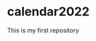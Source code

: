 # calendar2022
This is my first repository
<!DOCTYPE html>
<html>
  
<head>
    <style>
        table {
            border-collapse: collapse;
            background: black;
            color: white;
        }
          
        th,
        td {
            font-weight: bold;
        }
    </style>
</head>
  
<body>
    
    <h2 align="center" style="color: pink;">
        January 2021
    </h2>
    <br />
  
    <table bgcolor="lightgrey" align="center" 
        cellspacing="21" cellpadding="21">
  
        
  
        <caption align="top">
            
        </caption>
  
        
        <thead>
            <tr>
                <!-- Here we have applied inline style 
                     to make it more attractive-->
                <th style="color: white; background: yellow;">
                    Sun</th>
                <th style="color: white; background: yellow;">
                    Mon</th>
                <th style="color: white; background: yellow;">
                    Tue</th>
                <th style="color: white; background: yellow;">
                    Wed</th>
                <th style="color: white; background: yellow;">
                    Thu</th>
                <th style="color: white; background: yellow;">
                    Fri</th>
                <th style="color: white; background: yellow;">
                    Sat</th>
            </tr>
        </thead>
  
        <tbody>
            <tr>
                <td></td>
                <td></td>
                <td></td>
                <td></td>
                <td></td>
                <td>1</td>
                <td>2</td>
            </tr>
            <tr></tr>
            <tr>
                <td>3</td>
                <td>4</td>
                <td>5</td>
                <td>6</td>
                <td>7</td>
                <td>8</td>
                <td>9</td>
            </tr>
            <tr>
                <td>10</td>
                <td>11</td>
                <td>12</td>
                <td>13</td>
                <td>14</td>
                <td>15</td>
                <td>16</td>
            </tr>
            <tr>
                <td>17</td>
                <td>18</td>
                <td>19</td>
                <td>20</td>
                <td>21</td>
                <td>22</td>
                <td>23</td>
            </tr>
            <tr>
                <td>24</td>
                <td>25</td>
                <td>26</td>
                <td>27</td>
                <td>28</td>
                <td>29</td>
                <td>30</td>
            </tr>
            <tr>
                <td>31</td>
                <td>1</td>
                <td>2</td>
                <td>3</td>
                <td>4</td>
                <td>5</td>
                <td>6</td>
            </tr>
        </tbody>
    </table>
</body>
  
</html>

